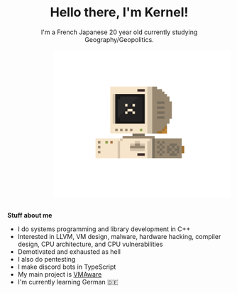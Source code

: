 <div align=center>
 
<h1>Hello there, I'm Kernel!</h1>

<p>I'm a French Japanese 20 year old currently studying Geography/Geopolitics.</p> 
</div>


<img src="assets/computer.gif" align="right" width="400">

<!--
Don't let the text wrap too narrowly to the left of the above image.
The `div` reduces the vertical height.
GitHub will autolink `img`, but won't produce a link when `href="#"`.
-->
<div><a href="#"><img src="assets/bumper.png"></a></div>

**Stuff about me**
- I do systems programming and library development in C++
- Interested in LLVM, VM design, malware, hardware hacking, compiler design, CPU architecture, and CPU vulnerabilities
- Demotivated and exhausted as hell
- I also do pentesting
- I make discord bots in TypeScript
- My main project is [VMAware](https://github.com/kernelwernel/VMAware)
- I'm currently learning German 🇩🇪



<!--
<img src="assets/pixel_robot.gif">
-->
